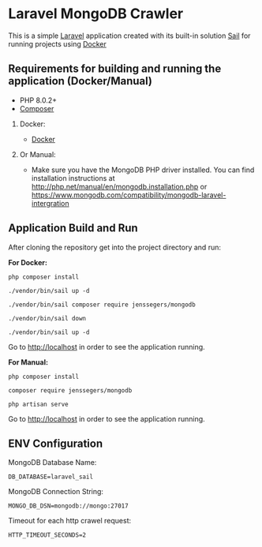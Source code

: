 # Laravel MongoDB Crawler

This is a simple [Laravel](https://laravel.com/docs/9.x) application created with its built-in
solution [Sail](https://laravel.com/docs/9.x/sail) for running projects
using [Docker](https://www.docker.com/)

## Requirements for building and running the application (Docker/Manual)

- PHP 8.0.2+
- [Composer](https://getcomposer.org/download/)

1. Docker:
    - [Docker](https://docs.docker.com/get-docker/)
    
2. Or Manual:
    - Make sure you have the MongoDB PHP driver installed. You can find installation instructions at http://php.net/manual/en/mongodb.installation.php
    or
    https://www.mongodb.com/compatibility/mongodb-laravel-intergration


## Application Build and Run

After cloning the repository get into the project directory and run:

**For Docker:**

`php composer install`

`./vendor/bin/sail up -d`

`./vendor/bin/sail composer require jenssegers/mongodb`

`./vendor/bin/sail down`

`./vendor/bin/sail up -d`

Go to [http://localhost](http://localhost) in order to see the application running.



**For Manual:**

`php composer install`

`composer require jenssegers/mongodb`

`php artisan serve`

Go to [http://localhost](http://localhost) in order to see the application running.


## ENV Configuration

MongoDB Database Name:

`DB_DATABASE=laravel_sail`

MongoDB Connection String:

`MONGO_DB_DSN=mongodb://mongo:27017`

Timeout for each http crawel request:

`HTTP_TIMEOUT_SECONDS=2`
